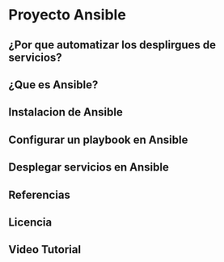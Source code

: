 # Proyecto Ansible
## ¿Por que automatizar los desplirgues de servicios?
## ¿Que es Ansible?
## Instalacion de Ansible
## Configurar un playbook en Ansible
## Desplegar servicios en Ansible
## Referencias
## Licencia
## Video Tutorial